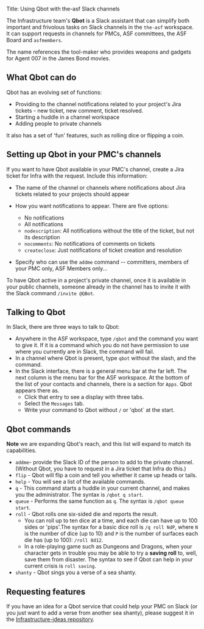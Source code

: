 Title: Using Qbot with the-asf Slack channels

The Infrastructure team's **Qbot** is a Slack assistant that can simplify both important and frivolous tasks on Slack channels in the `the-asf` workspace. It can support requests in channels for PMCs, ASF committees, the ASF Board and `asfmembers`.

The name references the tool-maker who provides weapons and gadgets for Agent 007 in the James Bond movies.

## What Qbot can do
Qbot has an evolving set of functions:
  - Providing to the channel notifications related to your project's Jira tickets - new ticket, new comment, ticket resolved.
  - Starting a huddle in a channel workspace
  - Adding people to private channels

It also has a set of 'fun' features, such as rolling dice or flipping a coin.

## Setting up Qbot in your PMC's channels
If you want to have Qbot available in your PMC's channel, create a Jira ticket for Infra with the request. Include this information:
  - The name of the channel or channels where notifications about Jira tickets related to your projects should appear
  - How you want notifications to appear. There are five options:
      - No notifications
      - All notifications
      - `nodescription`: All notifications without the title of the ticket, but not its description
      - `nocomments`: No notifications of comments on tickets
      - `createclose`: Just notifications of ticket creation and resolution

  - Specify who can use the `addme` command -- committers, members of your PMC only, ASF Members only...

To have Qbot active in a project's private channel, once it is available in your public channels, someone already in the channel has to invite it with the Slack command `/invite @QBot`.
  

## Talking to Qbot
In Slack, there are three ways to talk to Qbot:

  -  Anywhere in the ASF workspace, type `/qbot` and the command you want to give it. If it is a command which you do not have permission to use where you currently are in Slack, the command will fail.
  -  In a channel where Qbot is present, type `qbot` without the slash, and the command.
  -  In the Slack interface, there is a general menu bar at the far left. The next column is the menu bar for the ASF workspace. At the bottom of the list of your contacts and channels, there is a section for `Apps`. Qbot appears there as.
        -  Click that entry to see a display with three tabs.
        -  Select the `Messages` tab.
        -  Write your command to Qbot without `/` or 'qbot` at the start.
        

## Qbot commands
**Note** we are expanding Qbot's reach, and this list will expand to match its capabilities.

  - `addme`- provide the Slack ID of the person to add to the private channel. (Without Qbot, you have to request in a Jira ticket that Infra do this.)
  - `flip` - Qbot will flip a coin and tell you whether it came up heads or tails.
  - `help` - You will see a list of the available commands.
  - `q` - This command starts a huddle in your current channel, and makes you the administrator. The syntax is `/qbot q start`.
  - `queue` - Performs the same function as `q`. The syntax is `/qbot queue start`.
  - `roll` - Qbot rolls one six-sided die and reports the result.
      - You can roll up to ten dice at a time, and each die can have up to 100 sides or 'pips'.The syntax for a basic dice roll is `/q roll NdP`, where `N` is the number of dice (up to 10) and `P` is the number of surfaces each die has (up to 100): `/roll 8d12`.
      - In a role-playing game such as Dungeons and Dragons, when your character gets in trouble you may be able to try a **saving roll** to, well, save them from disaster. The syntax to see if Qbot can help in your current crisis is `roll saving`.
  - `shanty` - Qbot sings you a verse of a sea shanty.

## Requesting features
If you have an idea for a Qbot service that could help your PMC on Slack (or you just want to add a verse from another sea shanty), please suggest it in the <a href="https://github.com/apache/infrastructure-ideas/discussions/categories/qbot" target="_blank">Infrastructure-ideas repository</a>.
